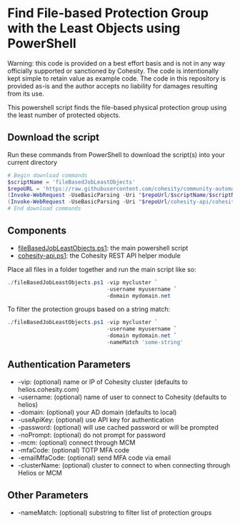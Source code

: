 # Find File-based Protection Group with the Least Objects using PowerShell

Warning: this code is provided on a best effort basis and is not in any way officially supported or sanctioned by Cohesity. The code is intentionally kept simple to retain value as example code. The code in this repository is provided as-is and the author accepts no liability for damages resulting from its use.

This powershell script finds the file-based physical protection group using the least number of protected objects.

## Download the script

Run these commands from PowerShell to download the script(s) into your current directory

```powershell
# Begin download commands
$scriptName = 'fileBasedJobLeastObjects'
$repoURL = 'https://raw.githubusercontent.com/cohesity/community-automation-samples/main/powershell'
(Invoke-WebRequest -UseBasicParsing -Uri "$repoUrl/$scriptName/$scriptName.ps1").content | Out-File "$scriptName.ps1"; (Get-Content "$scriptName.ps1") | Set-Content "$scriptName.ps1"
(Invoke-WebRequest -UseBasicParsing -Uri "$repoUrl/cohesity-api/cohesity-api.ps1").content | Out-File cohesity-api.ps1; (Get-Content cohesity-api.ps1) | Set-Content cohesity-api.ps1
# End download commands
```

## Components

* [fileBasedJobLeastObjects.ps1](https://raw.githubusercontent.com/cohesity/community-automation-samples/main/powershell/fileBasedJobLeastObjects/fileBasedJobLeastObjects.ps1): the main powershell script
* [cohesity-api.ps1](https://raw.githubusercontent.com/cohesity/community-automation-samples/main/powershell/cohesity-api/cohesity-api.ps1): the Cohesity REST API helper module

Place all files in a folder together and run the main script like so:

```powershell
./fileBasedJobLeastObjects.ps1 -vip mycluster `
                               -username myusername `
                               -domain mydomain.net
```

To filter the protection groups based on a string match:

```powershell
./fileBasedJobLeastObjects.ps1 -vip mycluster `
                               -username myusername `
                               -domain mydomain.net `
                               -nameMatch 'some-string'
```

## Authentication Parameters

* -vip: (optional) name or IP of Cohesity cluster (defaults to helios.cohesity.com)
* -username: (optional) name of user to connect to Cohesity (defaults to helios)
* -domain: (optional) your AD domain (defaults to local)
* -useApiKey: (optional) use API key for authentication
* -password: (optional) will use cached password or will be prompted
* -noPrompt: (optional) do not prompt for password
* -mcm: (optional) connect through MCM
* -mfaCode: (optional) TOTP MFA code
* -emailMfaCode: (optional) send MFA code via email
* -clusterName: (optional) cluster to connect to when connecting through Helios or MCM

## Other Parameters

* -nameMatch: (optional) substring to filter list of protection groups
